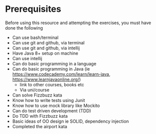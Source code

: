 # Prerequisites 

Before using this resource and attempting the exercises, you must have done the following

- Can use bash/terminal
- Can use git and github, via terminal
- Can use git and github, via intellij
- Have Java 8+ setup on machine
- Can use intellij
- Can do basic programming in a language
- Can do basic programming in Java (ie https://www.codecademy.com/learn/learn-java, https://www.learnjavaonline.org/)
    - link to other courses, books etc
    - Via uni/course
- Can solve Fizzbuzz kata 
- Know how to write tests using Junit
- Know how to use mock library like Mockito
- Can do test driven development (TDD)
- Do TDD with Fizzbuzz kata
- Basic ideas of OO design ie SOLID, dependency injection
- Completed the airport kata